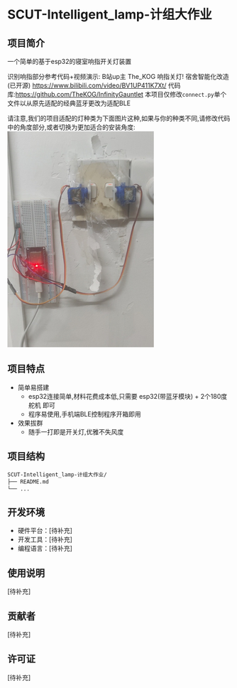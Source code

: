 # SCUT-Intelligent_lamp-计组大作业

## 项目简介

一个简单的基于esp32的寝室响指开关灯装置

识别响指部分参考代码+视频演示:
B站up主 The_KOG 响指关灯! 宿舍智能化改造(已开源) https://www.bilibili.com/video/BV1UP411K7Xt/
代码库:https://github.com/TheKOG/InfinityGauntlet
本项目仅修改`connect.py`单个文件以从原先适配的经典蓝牙更改为适配BLE

请注意,我们的项目适配的灯种类为下面图片这种,如果与你的种类不同,请修改代码中的角度部分,或者切换为更加适合的安装角度:
![](https://raw.githubusercontent.com/Scholarpei/PicGo_picture/main/library/20250521000210915.png)



## 项目特点

- 简单易搭建
  - esp32连接简单,材料花费成本低,只需要 esp32(带蓝牙模块) + 2个180度舵机 即可
  - 程序易使用,手机端BLE控制程序开箱即用
- 效果拔群
  - 随手一打即是开关灯,优雅不失风度


## 项目结构

```
SCUT-Intelligent_lamp-计组大作业/
├── README.md
└── ...
```

## 开发环境

- 硬件平台：[待补充]
- 开发工具：[待补充]
- 编程语言：[待补充]

## 使用说明

[待补充]

## 贡献者

[待补充]

## 许可证

[待补充] 